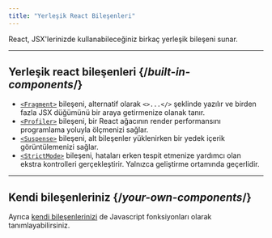 ```yaml
---
title: "Yerleşik React Bileşenleri"
---
```


<Intro>

React, JSX'lerinizde kullanabileceğiniz birkaç yerleşik bileşeni sunar.

</Intro>

---

## Yerleşik react bileşenleri {/*built-in-components*/}
* [`<Fragment>`](/reference/react/Fragment) bileşeni, alternatif olarak `<>...</>` şeklinde yazılır ve birden fazla JSX düğümünü bir araya getirmenize olanak tanır.
* [`<Profiler>`](/reference/react/Profiler) bileşeni, bir React ağacının render performansını programlama yoluyla ölçmenizi sağlar.
* [`<Suspense>`](/reference/react/Suspense) bileşeni, alt bileşenler yüklenirken bir yedek içerik görüntülemenizi sağlar.
* [`<StrictMode>`](/reference/react/StrictMode) bileşeni, hataları erken tespit etmenize yardımcı olan ekstra kontrolleri gerçekleştirir. Yalnızca geliştirme ortamında geçerlidir.

---

## Kendi bileşenleriniz {/*your-own-components*/}

Ayrıca [kendi bileşenlerinizi](/learn/your-first-component) de Javascript fonksiyonları olarak tanımlayabilirsiniz.